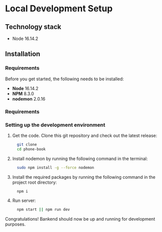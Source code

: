 # Local Development Setup

## Technology stack

- Node 16.14.2

## Installation

### Requirements

Before you get started, the following needs to be installed:
  * **Node** 16.14.2
  * **NPM** 8.3.0
  * **nodemon** 2.0.16

### Requirements

### Setting up the development environment

1.  Get the code. Clone this git repository and check out the latest release:

    ```bash
      git clone 
      cd phone-book
    ```

2.  Install nodemon by running the following command in the terminal:

    ```bash
      sudo npm install -g --force nodemon
    ```

3.  Install the required packages by running the following command in the project root directory:

    ```bash
      npm i
    ```

4.  Run server:

    ```bash
      npm start || npm run dev
    ```

Congratulations! Bankend should now be up and running for development purposes.
